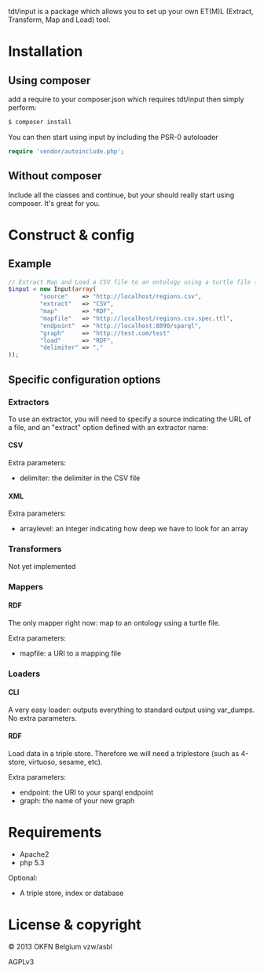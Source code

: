 tdt/input is a package which allows you to set up your own ET(M)L (Extract, Transform, Map and Load) tool.

# Installation

## Using composer

add a require to your composer.json which requires tdt/input then simply perform:

```bash
$ composer install
```

You can then start using input by including the PSR-0 autoloader

```php 
require 'vendor/autoinclude.php';
```

## Without composer

Include all the classes and continue, but your should really start using composer. It's great for you. 


# Construct & config

## Example

```php
// Extract Map and Load a CSV file to an ontology using a turtle file (you can find this file in examples directory)
$input = new Input(array(
         "source"    => "http://localhost/regions.csv",
         "extract"   => "CSV",
         "map"       => "RDF",
         "mapfile"   => "http://localhost/regions.csv.spec.ttl",
         "endpoint"  => "http://localhost:8890/sparql",
         "graph"     => "http://test.com/test"
         "load"      => "RDF",
         "delimiter" => ","
));

```

## Specific configuration options

### Extractors

To use an extractor, you will need to specify a source indicating the URL of a file, and an "extract" option defined with an extractor name:

#### CSV

Extra parameters:

* delimiter: the delimiter in the CSV file

#### XML

Extra parameters:

* arraylevel: an integer indicating how deep we have to look for an array

### Transformers

Not yet implemented

### Mappers

#### RDF

The only mapper right now: map to an ontology using a turtle file.

Extra parameters:

* mapfile: a URI to a mapping file

### Loaders

#### CLI

A very easy loader: outputs everything to standard output using var_dumps. No extra parameters.

#### RDF

Load data in a triple store. Therefore we will need a triplestore (such as 4-store, virtuoso, sesame, etc).

Extra parameters:

* endpoint: the URI to your sparql endpoint
* graph: the name of your new graph


# Requirements

* Apache2
* php 5.3

Optional:

* A triple store, index or database

# License & copyright

© 2013 OKFN Belgium vzw/asbl

AGPLv3
 

